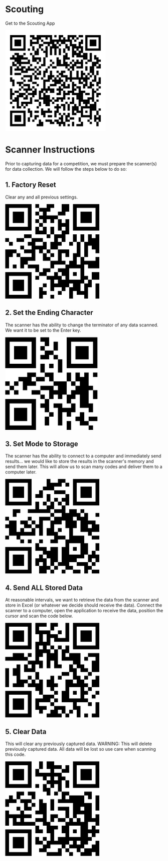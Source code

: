 # Scouting

Get to the Scouting App

<img src="../../resources/images/ScoutingPASS.png" width="320" />

# Scanner Instructions

Prior to capturing data for a competition, we must prepare the scanner(s) for
data collection. We will follow the steps below to do so:

## 1. Factory Reset

Clear any and all previous settings.

<img src="Factory Reset.png" />

## 2. Set the Ending Character

The scanner has the ability to change the terminator of any data scanned. We
want it to be set to the Enter key.

<img src="Set Ending Character.png" />

## 3. Set Mode to Storage

The scanner has the ability to connect to a computer and immediately send
results... we would like to store the results in the scanner's memory and send
them later. This will allow us to scan many codes and deliver them to a computer
later.

<img src="Storage Mode.png" />

## 4. Send ALL Stored Data

At reasonable intervals, we want to retrieve the data from the scanner and store
in Excel (or whatever we decide should receive the data). Connect the scanner to
a computer, open the application to receive the data, position the cursor and
scan the code below.

<img src="Upload Stored Data.png" />

## 5. Clear Data

This will clear any previously captured data. WARNING: This will delete
previously captured data. All data will be lost so use care when scanning this
code.

<img src="Clear All Data.png" />
